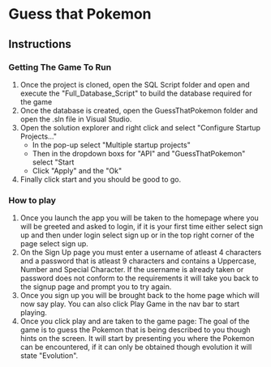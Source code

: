 # Guess that Pokemon

## Instructions

### Getting The Game To Run
1. Once the project is cloned, open the SQL Script folder and open and execute the "Full_Database_Script" to build the database required for the game
2. Once the database is created, open the GuessThatPokemon folder and open the .sln file in Visual Studio.
3. Open the solution explorer and right click and select "Configure Startup Projects..."
    - In the pop-up select "Multiple startup projects"
    - Then in the dropdown boxs for "API" and "GuessThatPokemon" select "Start
    - Click "Apply" and the "Ok"
4. Finally click start and you should be good to go.

### How to play

1. Once you launch the app you will be taken to the homepage where you will be greeted and asked to login, if it is your first time either select sign up and then under login select sign up or in the top right corner of the page select sign up.
2. On the Sign Up page you must enter a username of atleast 4 characters and a password that is atleast 9 characters and contains a Uppercase, Number and Special Character. If the username is already taken or password does not conform to the requirements it will take you back to the signup page and prompt you to try again.
3. Once you sign up you will be brought back to the home page which will now say play. You can also click Play Game in the nav bar to start playing.
4. Once you click play and are taken to the game page: The goal of the game is to guess the Pokemon that is being described to you though hints on the screen. It will start by presenting you where the Pokemon can be encountered, if it can only be obtained though evolution it will state "Evolution". 
